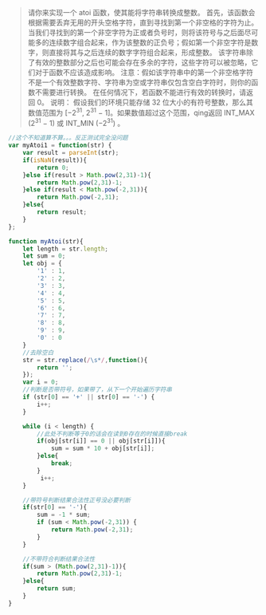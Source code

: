 >请你来实现一个 atoi 函数，使其能将字符串转换成整数。
首先，该函数会根据需要丢弃无用的开头空格字符，直到寻找到第一个非空格的字符为止。
当我们寻找到的第一个非空字符为正或者负号时，则将该符号与之后面尽可能多的连续数字组合起来，作为该整数的正负号；假如第一个非空字符是数字，则直接将其与之后连续的数字字符组合起来，形成整数。
该字符串除了有效的整数部分之后也可能会存在多余的字符，这些字符可以被忽略，它们对于函数不应该造成影响。
注意：假如该字符串中的第一个非空格字符不是一个有效整数字符、字符串为空或字符串仅包含空白字符时，则你的函数不需要进行转换。
在任何情况下，若函数不能进行有效的转换时，请返回 0。
说明：
假设我们的环境只能存储 32 位大小的有符号整数，那么其数值范围为 [−2<sup>31</sup>,  2<sup>31</sup> − 1]。如果数值超过这个范围，qing返回  INT_MAX (2<sup>31</sup> − 1) 或 INT_MIN (−2<sup>31</sup>) 。
```js
//这个不知道算不算。。。反正测试完全没问题
var myAtoi1 = function(str) {
    var result = parseInt(str);
    if(isNaN(result)){
        return 0;
    }else if(result > Math.pow(2,31)-1){
        return Math.pow(2,31)-1;
    }else if(result < Math.pow(-2,31)){
        return Math.pow(-2,31);
    }else{
        return result;
    }
};

function myAtoi(str){
    let length = str.length;
    let sum = 0;
    let obj = {
        '1' : 1,
        '2' : 2,
        '3' : 3,
        '4' : 4,
        '5' : 5,
        '6' : 6,
        '7' : 7,
        '8' : 8,
        '9' : 9,
        '0' : 0
    }
    //去除空白
    str = str.replace(/\s*/,function(){
        return '';
    });
    var i = 0;
    //判断是否带符号，如果带了，从下一个开始遍历字符串
    if (str[0] == '+' || str[0] == '-') {
        i++;
    }

    while (i < length) {
        //此处不判断等于0的话会在读到0存在的时候直接break
        if(obj[str[i]] == 0 || obj[str[i]]){
            sum = sum * 10 + obj[str[i]];
        }else{
            break;
        }
         i++;       
    }

    //带符号判断结果合法性正号没必要判断
    if(str[0] == '-'){
        sum = -1 * sum;
        if (sum < Math.pow(-2,31)) {
            return Math.pow(-2,31);
        }
    }

    //不带符合判断结果合法性
    if(sum > (Math.pow(2,31)-1)){
        return Math.pow(2,31)-1;
    }else{
        return sum;
    }
}
```
